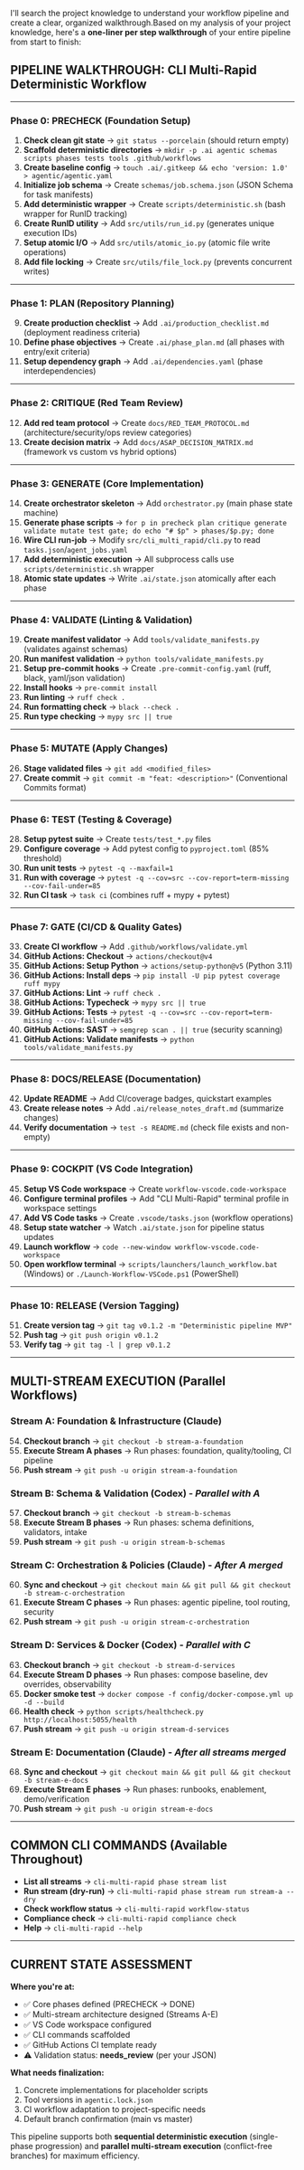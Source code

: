I'll search the project knowledge to understand your workflow pipeline and create a clear, organized walkthrough.Based on my analysis of your project knowledge, here's a **one-liner per step walkthrough** of your entire pipeline from start to finish:

## **PIPELINE WALKTHROUGH: CLI Multi-Rapid Deterministic Workflow**

---

### **Phase 0: PRECHECK** (Foundation Setup)
1. **Check clean git state** → `git status --porcelain` (should return empty)
2. **Scaffold deterministic directories** → `mkdir -p .ai agentic schemas scripts phases tests tools .github/workflows`
3. **Create baseline config** → `touch .ai/.gitkeep && echo 'version: 1.0' > agentic/agentic.yaml`
4. **Initialize job schema** → Create `schemas/job.schema.json` (JSON Schema for task manifests)
5. **Add deterministic wrapper** → Create `scripts/deterministic.sh` (bash wrapper for RunID tracking)
6. **Create RunID utility** → Add `src/utils/run_id.py` (generates unique execution IDs)
7. **Setup atomic I/O** → Add `src/utils/atomic_io.py` (atomic file write operations)
8. **Add file locking** → Create `src/utils/file_lock.py` (prevents concurrent writes)

---

### **Phase 1: PLAN** (Repository Planning)
9. **Create production checklist** → Add `.ai/production_checklist.md` (deployment readiness criteria)
10. **Define phase objectives** → Create `.ai/phase_plan.md` (all phases with entry/exit criteria)
11. **Setup dependency graph** → Add `.ai/dependencies.yaml` (phase interdependencies)

---

### **Phase 2: CRITIQUE** (Red Team Review)
12. **Add red team protocol** → Create `docs/RED_TEAM_PROTOCOL.md` (architecture/security/ops review categories)
13. **Create decision matrix** → Add `docs/ASAP_DECISION_MATRIX.md` (framework vs custom vs hybrid options)

---

### **Phase 3: GENERATE** (Core Implementation)
14. **Create orchestrator skeleton** → Add `orchestrator.py` (main phase state machine)
15. **Generate phase scripts** → `for p in precheck plan critique generate validate mutate test gate; do echo "# $p" > phases/$p.py; done`
16. **Wire CLI run-job** → Modify `src/cli_multi_rapid/cli.py` to read `tasks.json`/`agent_jobs.yaml`
17. **Add deterministic execution** → All subprocess calls use `scripts/deterministic.sh` wrapper
18. **Atomic state updates** → Write `.ai/state.json` atomically after each phase

---

### **Phase 4: VALIDATE** (Linting & Validation)
19. **Create manifest validator** → Add `tools/validate_manifests.py` (validates against schemas)
20. **Run manifest validation** → `python tools/validate_manifests.py`
21. **Setup pre-commit hooks** → Create `.pre-commit-config.yaml` (ruff, black, yaml/json validation)
22. **Install hooks** → `pre-commit install`
23. **Run linting** → `ruff check .`
24. **Run formatting check** → `black --check .`
25. **Run type checking** → `mypy src || true`

---

### **Phase 5: MUTATE** (Apply Changes)
26. **Stage validated files** → `git add <modified_files>`
27. **Create commit** → `git commit -m "feat: <description>"` (Conventional Commits format)

---

### **Phase 6: TEST** (Testing & Coverage)
28. **Setup pytest suite** → Create `tests/test_*.py` files
29. **Configure coverage** → Add pytest config to `pyproject.toml` (85% threshold)
30. **Run unit tests** → `pytest -q --maxfail=1`
31. **Run with coverage** → `pytest -q --cov=src --cov-report=term-missing --cov-fail-under=85`
32. **Run CI task** → `task ci` (combines ruff + mypy + pytest)

---

### **Phase 7: GATE** (CI/CD & Quality Gates)
33. **Create CI workflow** → Add `.github/workflows/validate.yml`
34. **GitHub Actions: Checkout** → `actions/checkout@v4`
35. **GitHub Actions: Setup Python** → `actions/setup-python@v5` (Python 3.11)
36. **GitHub Actions: Install deps** → `pip install -U pip pytest coverage ruff mypy`
37. **GitHub Actions: Lint** → `ruff check .`
38. **GitHub Actions: Typecheck** → `mypy src || true`
39. **GitHub Actions: Tests** → `pytest -q --cov=src --cov-report=term-missing --cov-fail-under=85`
40. **GitHub Actions: SAST** → `semgrep scan . || true` (security scanning)
41. **GitHub Actions: Validate manifests** → `python tools/validate_manifests.py`

---

### **Phase 8: DOCS/RELEASE** (Documentation)
42. **Update README** → Add CI/coverage badges, quickstart examples
43. **Create release notes** → Add `.ai/release_notes_draft.md` (summarize changes)
44. **Verify documentation** → `test -s README.md` (check file exists and non-empty)

---

### **Phase 9: COCKPIT** (VS Code Integration)
45. **Setup VS Code workspace** → Create `workflow-vscode.code-workspace`
46. **Configure terminal profiles** → Add "CLI Multi-Rapid" terminal profile in workspace settings
47. **Add VS Code tasks** → Create `.vscode/tasks.json` (workflow operations)
48. **Setup state watcher** → Watch `.ai/state.json` for pipeline status updates
49. **Launch workflow** → `code --new-window workflow-vscode.code-workspace`
50. **Open workflow terminal** → `scripts/launchers/launch_workflow.bat` (Windows) or `./Launch-Workflow-VSCode.ps1` (PowerShell)

---

### **Phase 10: RELEASE** (Version Tagging)
51. **Create version tag** → `git tag v0.1.2 -m "Deterministic pipeline MVP"`
52. **Push tag** → `git push origin v0.1.2`
53. **Verify tag** → `git tag -l | grep v0.1.2`

---

## **MULTI-STREAM EXECUTION** (Parallel Workflows)

### **Stream A: Foundation & Infrastructure** (Claude)
54. **Checkout branch** → `git checkout -b stream-a-foundation`
55. **Execute Stream A phases** → Run phases: foundation, quality/tooling, CI pipeline
56. **Push stream** → `git push -u origin stream-a-foundation`

### **Stream B: Schema & Validation** (Codex) - *Parallel with A*
57. **Checkout branch** → `git checkout -b stream-b-schemas`
58. **Execute Stream B phases** → Run phases: schema definitions, validators, intake
59. **Push stream** → `git push -u origin stream-b-schemas`

### **Stream C: Orchestration & Policies** (Claude) - *After A merged*
60. **Sync and checkout** → `git checkout main && git pull && git checkout -b stream-c-orchestration`
61. **Execute Stream C phases** → Run phases: agentic pipeline, tool routing, security
62. **Push stream** → `git push -u origin stream-c-orchestration`

### **Stream D: Services & Docker** (Codex) - *Parallel with C*
63. **Checkout branch** → `git checkout -b stream-d-services`
64. **Execute Stream D phases** → Run phases: compose baseline, dev overrides, observability
65. **Docker smoke test** → `docker compose -f config/docker-compose.yml up -d --build`
66. **Health check** → `python scripts/healthcheck.py http://localhost:5055/health`
67. **Push stream** → `git push -u origin stream-d-services`

### **Stream E: Documentation** (Claude) - *After all streams merged*
68. **Sync and checkout** → `git checkout main && git pull && git checkout -b stream-e-docs`
69. **Execute Stream E phases** → Run phases: runbooks, enablement, demo/verification
70. **Push stream** → `git push -u origin stream-e-docs`

---

## **COMMON CLI COMMANDS** (Available Throughout)
- **List all streams** → `cli-multi-rapid phase stream list`
- **Run stream (dry-run)** → `cli-multi-rapid phase stream run stream-a --dry`
- **Check workflow status** → `cli-multi-rapid workflow-status`
- **Compliance check** → `cli-multi-rapid compliance check`
- **Help** → `cli-multi-rapid --help`

---

## **CURRENT STATE ASSESSMENT**

**Where you're at:**
- ✅ Core phases defined (PRECHECK → DONE)
- ✅ Multi-stream architecture designed (Streams A-E)
- ✅ VS Code workspace configured
- ✅ CLI commands scaffolded
- ✅ GitHub Actions CI template ready
- ⚠️ Validation status: **needs_review** (per your JSON)

**What needs finalization:**
1. Concrete implementations for placeholder scripts
2. Tool versions in `agentic.lock.json`
3. CI workflow adaptation to project-specific needs
4. Default branch confirmation (main vs master)

This pipeline supports both **sequential deterministic execution** (single-phase progression) and **parallel multi-stream execution** (conflict-free branches) for maximum efficiency.